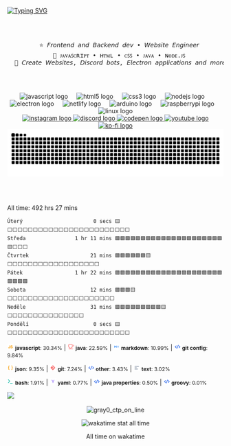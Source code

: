 [![Typing SVG](https://readme-typing-svg.demolab.com?font=Fira+Code&size=30&duration=10000&pause=1000&color=17D1D1&multiline=true&repeat=false&random=false&width=835&height=90&lines=Hello+Hello;I'm+patek%2C+I+like+to+create+magical+projects)](https://git.io/typing-svg)

<br><br>
<pre align="center">
  ⭐ 𝘍𝘳𝘰𝘯𝘵𝘦𝘯𝘥 𝘢𝘯𝘥 𝘉𝘢𝘤𝘬𝘦𝘯𝘥 𝘥𝘦𝘷 • 𝘞𝘦𝘣𝘴𝘪𝘵𝘦 𝘌𝘯𝘨𝘪𝘯𝘦𝘦𝘳
  🌱 ᴊᴀᴠᴀꜱᴄʀɪᴘᴛ • ʜᴛᴍʟ • ᴄꜱꜱ • ᴊᴀᴠᴀ • ɴᴏᴅᴇ.ᴊꜱ
  🍁 𝘊𝘳𝘦𝘢𝘵𝘦 𝘞𝘦𝘣𝘴𝘪𝘵𝘦𝘴, 𝘋𝘪𝘴𝘤𝘰𝘳𝘥 𝘣𝘰𝘵𝘴, 𝘌𝘭𝘦𝘤𝘵𝘳𝘰𝘯 𝘢𝘱𝘱𝘭𝘪𝘤𝘢𝘵𝘪𝘰𝘯𝘴 𝘢𝘯𝘥 𝘮𝘰𝘳𝘦
</pre>
<br><br>


<div align="center">
  <img src="https://skillicons.dev/icons?i=js" height="19" alt="javascript logo"  />
  <img width="12" />
  <img src="https://skillicons.dev/icons?i=html" height="19" alt="html5 logo"  />
  <img width="12" />
  <img src="https://cdn.jsdelivr.net/gh/devicons/devicon/icons/css3/css3-original.svg" height="19" alt="css3 logo"  />
  <img width="12" />
  <img src="https://skillicons.dev/icons?i=nodejs" height="19" alt="nodejs logo"  />
  <img width="12" />
  <img src="https://skillicons.dev/icons?i=electron" height="19" alt="electron logo"  />
  <img width="12" />
  <img src="https://skillicons.dev/icons?i=netlify" height="19" alt="netlify logo"  />
  <img width="12" />
  <img src="https://cdn.jsdelivr.net/gh/devicons/devicon/icons/arduino/arduino-original.svg" height="19" alt="arduino logo"  />
  <img width="12" />
  <img src="https://skillicons.dev/icons?i=raspberrypi" height="19" alt="raspberrypi logo"  />
  <img width="12" />
  <img src="https://cdn.simpleicons.org/linux/FCC624" height="19" alt="linux logo"  />
</div>


<div align="center">
  <a href="https://www.instagram.com/qverlix" target="_blank">
    <img src="https://img.shields.io/static/v1?message=Instagram&logo=instagram&label=&color=000000&logoColor=white&labelColor=&style=for-the-badge" height="25" alt="instagram logo"  />
  </a>
  <a href="https://dsc.gg/qverlix" target="_blank">
    <img src="https://img.shields.io/static/v1?message=Discord&logo=discord&label=&color=000000&logoColor=white&labelColor=&style=for-the-badge" height="25" alt="discord logo"  />
  </a>
  <a href="https://codepen.io/patek_cz/" target="_blank">
    <img src="https://img.shields.io/static/v1?message=Codepen&logo=codepen&label=&color=000000&logoColor=white&labelColor=&style=for-the-badge" height="25" alt="codepen logo"  />
  </a>
  <a href="https://www.youtube.com/@patek_cz" target="_blank">
    <img src="https://img.shields.io/static/v1?message=Youtube&logo=youtube&label=&color=000000&logoColor=white&labelColor=&style=for-the-badge" height="25" alt="youtube logo"  />
  </a>
  <a href="https://ko-fi.com/patek_cz" target="_blank">
    <img src="https://img.shields.io/static/v1?message=Ko-fi&logo=ko-fi&label=&color=000&logoColor=white&labelColor=&style=for-the-badge" height="25" alt="ko-fi logo"  />
  </a>
</div>


<picture>
  <source media="(prefers-color-scheme: dark)" srcset="https://raw.githubusercontent.com/patekcz/patekcz/output/github-contribution-grid-snake-dark.svg">
  <source media="(prefers-color-scheme: light)" srcset="https://raw.githubusercontent.com/patekcz/patekcz/output/github-contribution-grid-snake.svg">
  <img alt="github contribution grid snake animation" src="https://raw.githubusercontent.com/patekcz/patekcz/output/github-contribution-grid-snake.svg">
</picture>


<br></br>
<!-- WAKATIME-START -->
All time: 492 hrs 27 mins

```
Úterý                       0 secs 🟨⬜⬜⬜⬜⬜⬜⬜⬜⬜⬜⬜⬜⬜⬜⬜⬜⬜⬜⬜⬜⬜⬜⬜⬜
Středa                1 hr 11 mins 🟩🟩🟩🟩🟩🟩🟩🟩🟩🟩🟩🟩🟩🟩🟩🟩🟩🟩🟩🟩🟩🟨⬜⬜⬜
Čtvrtek                    21 mins 🟩🟩🟩🟩🟩🟩🟨⬜⬜⬜⬜⬜⬜⬜⬜⬜⬜⬜⬜⬜⬜⬜⬜⬜⬜
Pátek                 1 hr 22 mins 🟩🟩🟩🟩🟩🟩🟩🟩🟩🟩🟩🟩🟩🟩🟩🟩🟩🟩🟩🟩🟩🟩🟩🟩🟩
Sobota                     12 mins 🟩🟩🟩🟨⬜⬜⬜⬜⬜⬜⬜⬜⬜⬜⬜⬜⬜⬜⬜⬜⬜⬜⬜⬜⬜
Neděle                     31 mins 🟩🟩🟩🟩🟩🟩🟩🟩🟩🟨⬜⬜⬜⬜⬜⬜⬜⬜⬜⬜⬜⬜⬜⬜⬜
Pondělí                     0 secs 🟨⬜⬜⬜⬜⬜⬜⬜⬜⬜⬜⬜⬜⬜⬜⬜⬜⬜⬜⬜⬜⬜⬜⬜⬜
```

<span style="font-size: 12px;"> <img src="https://github.com/patekcz/patekcz/raw/main/icon-language/js.png" height="15" alt="javascript logo" /> **javascript**: 30.34%</span> | <span style="font-size: 12px;"> <img src="https://github.com/patekcz/patekcz/raw/main/icon-language/java.png" height="15" alt="java logo" /> **java**: 22.59%</span> | <span style="font-size: 12px;"> <img src="https://github.com/patekcz/patekcz/raw/main/icon-language/markdown.png" height="15" alt="markdown logo" /> **markdown**: 10.99%</span> | <span style="font-size: 12px;"> <img src="https://github.com/patekcz/patekcz/raw/main/icon-language/code-blue.png" height="15" alt="git config logo" /> **git config**: 9.84%</span>

<span style="font-size: 12px;"> <img src="https://github.com/patekcz/patekcz/raw/main/icon-language/brackets-yellow.png" height="15" alt="json logo" /> **json**: 9.35%</span> | <span style="font-size: 12px;"> <img src="https://github.com/patekcz/patekcz/raw/main/icon-language/git.png" height="15" alt="git logo" /> **git**: 7.24%</span> | <span style="font-size: 12px;"> <img src="https://github.com/patekcz/patekcz/raw/main/icon-language/code-blue.png" height="15" alt="other logo" /> **other**: 3.43%</span> | <span style="font-size: 12px;"> <img src="https://github.com/patekcz/patekcz/raw/main/icon-language/text.png" height="15" alt="text logo" /> **text**: 3.02%</span>

<span style="font-size: 12px;"> <img src="https://github.com/patekcz/patekcz/raw/main/icon-language/shell.png" height="15" alt="bash logo" /> **bash**: 1.91%</span> | <span style="font-size: 12px;"> <img src="https://github.com/patekcz/patekcz/raw/main/icon-language/yaml.png" height="15" alt="yaml logo" /> **yaml**: 0.77%</span> | <span style="font-size: 12px;"> <img src="https://github.com/patekcz/patekcz/raw/main/icon-language/code-blue.png" height="15" alt="java properties logo" /> **java properties**: 0.50%</span> | <span style="font-size: 12px;"> <img src="https://github.com/patekcz/patekcz/raw/main/icon-language/code-blue.png" height="15" alt="groovy logo" /> **groovy**: 0.01%</span>
<!-- WAKATIME-END -->


[![](https://visitcount.itsvg.in/api?id=patekcz&icon=7&color=12)](https://visitcount.itsvg.in)




<div align="center">
  
![gray0_ctp_on_line](https://github.com/user-attachments/assets/bc5b47a3-8f14-48d8-8674-05f03a761166)

<img alt="wakatime stat all time" src="https://wakatime.com/share/@patek_cz/11b94986-c9de-4dc1-ac75-f9ff3d5078d5.svg">

All time on wakatime
</div>

